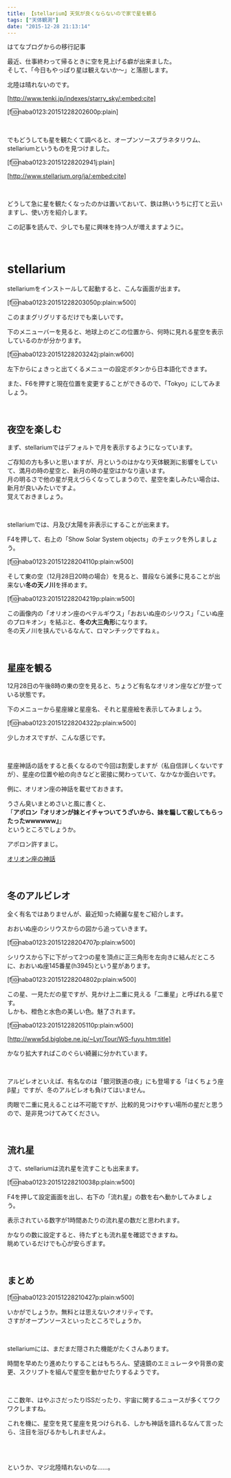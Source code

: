 ```yaml
---
title: 【stellarium】天気が良くならないので家で星を観る
tags: ["天体観測"]
date: "2015-12-28 21:13:14"
---
```


<div class="alert info">
はてなブログからの移行記事
</div>

最近、仕事終わって帰るときに空を見上げる癖が出来ました。  
そして、「今日もやっぱり星は観えないか～」と落胆します。

北陸は晴れないのです。

[http://www.tenki.jp/indexes/starry_sky/:embed:cite]

[f:id:naba0123:20151228202600p:plain]

<br>

でもどうしても星を観たくて調べると、オープンソースプラネタリウム、stellariumというものを見つけました。

[f:id:naba0123:20151228202941j:plain]

[http://www.stellarium.org/ja/:embed:cite]

<br>

どうして急に星を観たくなったのかは置いておいて、鉄は熱いうちに打てと云いますし、使い方を紹介します。

この記事を読んで、少しでも星に興味を持つ人が増えますように。

<!-- more -->

<br>

# stellarium

stellariumをインストールして起動すると、こんな画面が出ます。

[f:id:naba0123:20151228203050p:plain:w500]

このままグリグリするだけでも楽しいです。

下のメニューバーを見ると、地球上のどこの位置から、何時に見れる星空を表示しているのかが分かります。

[f:id:naba0123:20151228203242j:plain:w600]

左下からにょきっと出てくるメニューの設定ボタンから日本語化できます。

また、F6を押すと現在位置を変更することができるので、「Tokyo」にしてみましょう。

<br>

## 夜空を楽しむ

まず、stellariumではデフォルトで月を表示するようになっています。

ご存知の方も多いと思いますが、月というのはかなり天体観測に影響をしていて、満月の時の星空と、新月の時の星空はかなり違います。  
月の明るさで他の星が見えづらくなってしまうので、星空を楽しみたい場合は、新月が良いみたいですよ。  
覚えておきましょう。

<br>

stellariumでは、月及び太陽を非表示にすることが出来ます。

F4を押して、右上の「Show Solar System objects」のチェックを外しましょう。

[f:id:naba0123:20151228204110p:plain:w500]

そして東の空（12月28日20時の場合）を見ると、普段なら滅多に見ることが出来ない**冬の天ノ川**を拝めます。

[f:id:naba0123:20151228204219p:plain:w500]

この画像内の「オリオン座のベテルギウス」「おおいぬ座のシリウス」「こいぬ座のプロキオン」を結ぶと、**冬の大三角形**になります。  
冬の天ノ川を挟んでいるなんて、ロマンチックですねぇ。

<br>

## 星座を観る

12月28日の午後8時の東の空を見ると、ちょうど有名なオリオン座などが登っている状態です。

下のメニューから星座線と星座名、それと星座絵を表示してみましょう。

[f:id:naba0123:20151228204322p:plain:w500]

少しカオスですが、こんな感じです。

<br>

星座神話の話をすると長くなるので今回は割愛しますが（私自信詳しくないですが）、星座の位置や絵の向きなどと密接に関わっていて、なかなか面白いです。

例に、オリオン座の神話を載せておきます。

うさん臭いまとめさいと風に書くと、  
「**アポロン『オリオンが妹とイチャついてうざいから、妹を騙して殺してもらったったwwwwww』**」  
というところでしょうか。

アポロン許すまじ。

[オリオン座の神話](http://www.din.or.jp/~t-sugi/star/4seiza2/51orion.htm)

<br>

## 冬のアルビレオ

全く有名ではありませんが、最近知った綺麗な星をご紹介します。

おおいぬ座のシリウスからの図から追っていきます。

[f:id:naba0123:20151228204707p:plain:w500]

シリウスから下に下がって2つの星を頂点に正三角形を左向きに結んだところに、おおいぬ座145番星(h3945)という星があります。

[f:id:naba0123:20151228204802p:plain:w500]

この星、一見ただの星ですが、見かけ上二重に見える「二重星」と呼ばれる星です。  
しかも、橙色と水色の美しい色。魅了されます。

[f:id:naba0123:20151228205110p:plain:w500]

[http://www5d.biglobe.ne.jp/~Lyr/Tour/WS-fuyu.htm:title]

かなり拡大すればこのぐらい綺麗に分かれています。

<br>

アルビレオといえば、有名なのは「銀河鉄道の夜」にも登場する「はくちょう座β星」ですが、冬のアルビレオも負けてはいません。

肉眼で二重に見えることは不可能ですが、比較的見つけやすい場所の星だと思うので、是非見つけてみてください。

<br>

## 流れ星

さて、stellariumは流れ星を流すことも出来ます。

[f:id:naba0123:20151228210038p:plain:w500]

F4を押して設定画面を出し、右下の「流れ星」の数を右へ動かしてみましょう。

表示されている数字が1時間あたりの流れ星の数だと思われます。

かなりの数に設定すると、待たずとも流れ星を確認できますね。  
眺めているだけでも心が安らぎます。

<br>

## まとめ

[f:id:naba0123:20151228210427p:plain:w500]

いかがでしょうか。無料とは思えないクオリティです。  
さすがオープンソースといったところでしょうか。

<br>

stellariumには、まだまだ隠された機能がたくさんあります。

時間を早めたり進めたりすることはもちろん、望遠鏡のエミュレータや背景の変更、スクリプトを組んで星空を動かせたりするようです。

<br>

ここ数年、はやぶさだったりISSだったり、宇宙に関するニュースが多くてワクワクしますね。

これを機に、星空を見て星座を見つけられる、しかも神話を語れるなんて言ったら、注目を浴びるかもしれませんよ。

<br>

<br>

というか、マジ北陸晴れないのな……。

<br>

<br>
